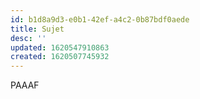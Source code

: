 ```yaml
---
id: b1d8a9d3-e0b1-42ef-a4c2-0b87bdf0aede
title: Sujet
desc: ''
updated: 1620547910863
created: 1620507745932
---
```


PAAAF